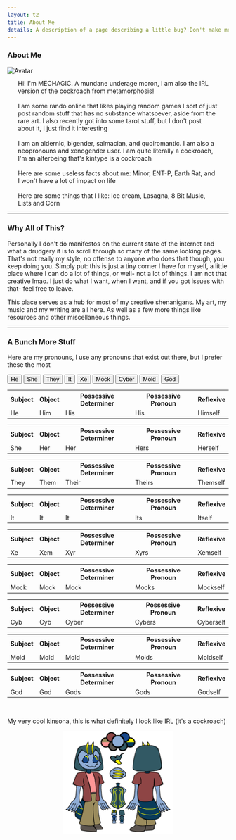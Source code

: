 ```yaml
---
layout: t2
title: About Me
details: A description of a page describing a little bug? Don't make me laugh
---
```


### About Me
<div class="rflex" style="justify-content: space-evenly;">
	<div class="acont" style="width: 45%;">
		<img class="ava" src="/2images/2avatar.webp" alt="Avatar">
	</div>
	<vr>
	<div class="trnsprnt" style="margin:0.8rem 1.5rem;">
		Hi! I'm MECHAGIC. A mundane underage moron, I am also the IRL version of the cockroach from metamorphosis!
    <br><br>
    I am some rando online that likes playing random games I sort of just post random stuff that has no substance whatsoever, aside from the rare art. I also recently got into some tarot stuff, but I don't post about it, I just find it interesting
    <br><br>
    I am an aldernic, bigender, salmacian, and quoiromantic. I am also a neopronouns and xenogender user. I am quite literally a cockroach, I'm an alterbeing that's kintype is a cockroach
    <br><br>
    Here are some useless facts about me: Minor, ENT-P, Earth Rat, and I won't have a lot of impact on life
    <br><br>
    Here are some things that I like: Ice cream, Lasagna, 8 Bit Music, Lists and Corn
	</div>
</div>

--- 

### Why All of This?

Personally I don't do manifestos on the current state of the internet and what a drudgery it is to scroll through so many of the same looking pages. That's not really my style, no offense to anyone who does that though, you keep doing you. Simply put: this is just a tiny corner I have for myself, a little place where I can do a lot of things, or well- not a lot of things. I am not that creative lmao. I just do what I want, when I want, and if you got issues with that- feel free to leave.

This place serves as a hub for most of my creative shenanigans. My art, my music and my writing are all here. As well as a few more things like resources and other miscellaneous things. 

---

### A Bunch More Stuff

Here are my pronouns, I use any pronouns that exist out there, but I prefer these the most 
<div class="tabcontainer">
	<div class="tab">
		<button class="tablinks" onclick="openTab(event, 'He')" id="defaultOpen">He</button>
	  <button class="tablinks" onclick="openTab(event, 'She')">She</button>
	  <button class="tablinks" onclick="openTab(event, 'They')">They</button>
	  <button class="tablinks" onclick="openTab(event, 'It')">It</button>
	  <button class="tablinks" onclick="openTab(event, 'Xe')">Xe</button>
	  <button class="tablinks" onclick="openTab(event, 'Mock')">Mock</button>
	  <button class="tablinks" onclick="openTab(event, 'Cyber')">Cyber</button>
	  <button class="tablinks" onclick="openTab(event, 'Mold')">Mold</button>
	  <button class="tablinks" onclick="openTab(event, 'God')">God</button>
	</div>
	<div id="He" class="tabcontent">
	  <table>
	    <tr>
	    	<th>Subject</th>
	    	<th>Object</th>
	    	<th>Possessive Determiner</th>
	    	<th>Possessive Pronoun</th>
	    	<th>Reflexive</th>
	    </tr>
	    <tr>
	      <td>He</td>
	      <td>Him</td>
	      <td>His</td>
	      <td>His</td>
	      <td>Himself</td>
	    </tr>
	  </table>
	</div>
	<div id="She" class="tabcontent">
	  <table>
	    <tr>
	    	<th>Subject</th>
	    	<th>Object</th>
	    	<th>Possessive Determiner</th>
	    	<th>Possessive Pronoun</th>
	    	<th>Reflexive</th>
	    </tr>
	    <tr>
	      <td>She</td>
	      <td>Her</td>
	      <td>Her</td>
	      <td>Hers</td>
	      <td>Herself</td>
	    </tr>
	  </table> 
	</div>
	<div id="They" class="tabcontent">
	  <table>
	    <tr>
	    	<th>Subject</th>
	    	<th>Object</th>
	    	<th>Possessive Determiner</th>
	    	<th>Possessive Pronoun</th>
	    	<th>Reflexive</th>
	    </tr>
	    <tr>
	      <td>They</td>
	      <td>Them</td>
	      <td>Their</td>
	      <td>Theirs</td>
	      <td>Themself</td>
	    </tr>
	  </table>
	</div> 
	<div id="It" class="tabcontent">
	  <table>
	    <tr>
	    	<th>Subject</th>
	    	<th>Object</th>
	    	<th>Possessive Determiner</th>
	    	<th>Possessive Pronoun</th>
	    	<th>Reflexive</th>
	    </tr>
	    <tr>
	      <td>It</td>
	      <td>It</td>
	      <td>It</td>
	      <td>Its</td>
	      <td>Itself</td>
	    </tr>
	  </table> 
	</div>
	<div id="Xe" class="tabcontent">
	  <table>
	    <tr>
	    	<th>Subject</th>
	    	<th>Object</th>
	    	<th>Possessive Determiner</th>
	    	<th>Possessive Pronoun</th>
	    	<th>Reflexive</th>
	    </tr>
	    <tr>
	      <td>Xe</td>
	      <td>Xem</td>
	      <td>Xyr</td>
	      <td>Xyrs</td>
	      <td>Xemself</td>
	    </tr>
	  </table>
	</div> 
	<div id="Mock" class="tabcontent">
	  <table>
	    <tr>
	    	<th>Subject</th>
	    	<th>Object</th>
	    	<th>Possessive Determiner</th>
	    	<th>Possessive Pronoun</th>
	    	<th>Reflexive</th>
	    </tr>
	    <tr>
	      <td>Mock</td>
	      <td>Mock</td>
	      <td>Mock</td>
	      <td>Mocks</td>
	      <td>Mockself</td>
	    </tr>
	  </table> 
	</div>
	<div id="Cyber" class="tabcontent">
	  <table>
	    <tr>
	    	<th>Subject</th>
	    	<th>Object</th>
	    	<th>Possessive Determiner</th>
	    	<th>Possessive Pronoun</th>
	    	<th>Reflexive</th>
	    </tr>
	    <tr>
	      <td>Cyb</td>
	      <td>Cyb</td>
	      <td>Cyber</td>
	      <td>Cybers</td>
	      <td>Cyberself</td>
	    </tr>
	  </table>
	</div> 
	<div id="Mold" class="tabcontent">
	  <table>
	    <tr>
	    	<th>Subject</th>
	    	<th>Object</th>
	    	<th>Possessive Determiner</th>
	    	<th>Possessive Pronoun</th>
	    	<th>Reflexive</th>
	    </tr>
	    <tr>
	      <td>Mold</td>
	      <td>Mold</td>
	      <td>Mold</td>
	      <td>Molds</td>
	      <td>Moldself</td>
	    </tr>
	  </table> 
	</div>
	<div id="God" class="tabcontent">
	  <table>
	    <tr>
	    	<th>Subject</th>
	    	<th>Object</th>
	    	<th>Possessive Determiner</th>
	    	<th>Possessive Pronoun</th>
	    	<th>Reflexive</th>
	    </tr>
	    <tr>
	      <td>God</td>
	      <td>God</td>
	      <td>Gods</td>
	      <td>Gods</td>
	      <td>Godself</td>
	    </tr>
	  </table>
	</div> 
</div>
<br>

My very cool kinsona, this is what definitely I look like IRL (it's a cockroach) 

<center><img src="/2images/2sonaref.webp" style="width: 50%;" alt="Sona Reference"></center>

<script>
function openTab(evt, tabName) {
  var i, tabcontent, tablinks;
  tabcontent = document.getElementsByClassName("tabcontent");
  for (i = 0; i < tabcontent.length; i++) {
    tabcontent[i].style.display = "none";
  }
  tablinks = document.getElementsByClassName("tablinks");
  for (i = 0; i < tablinks.length; i++) {
    tablinks[i].className = tablinks[i].className.replace(" active", "");
  }
  document.getElementById(tabName).style.display = "block";
  evt.currentTarget.className += " active";
}

// Get the element with id="defaultOpen" and click on it
document.getElementById("defaultOpen").click();
</script>